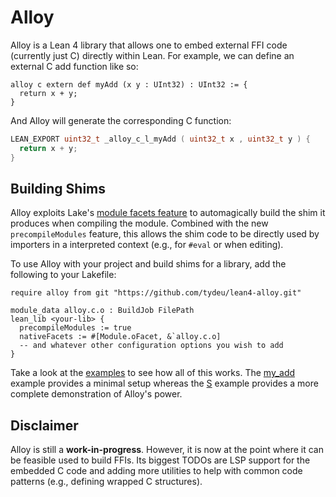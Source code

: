 # Alloy

Alloy is a Lean 4 library that allows one to embed external FFI code (currently just C) directly within Lean. For example, we can define an external C add function like so:

```lean
alloy c extern def myAdd (x y : UInt32) : UInt32 := {
  return x + y;
}
```

And Alloy will generate the corresponding C function:

```c
LEAN_EXPORT uint32_t _alloy_c_l_myAdd ( uint32_t x , uint32_t y ) {
  return x + y;
}
```

## Building Shims

Alloy exploits Lake's [module facets feature](https://github.com/leanprover/lake/tree/master#defining-new-facets) to automagically build the shim it produces when compiling the module. Combined with the new `precompileModules` feature, this allows the shim code to be directly used by importers in a interpreted context (e.g., for `#eval` or when editing).

To use Alloy with your project and build shims for a library, add the following to your Lakefile:

```lean
require alloy from git "https://github.com/tydeu/lean4-alloy.git"

module_data alloy.c.o : BuildJob FilePath
lean_lib <your-lib> {
  precompileModules := true
  nativeFacets := #[Module.oFacet, &`alloy.c.o]
  -- and whatever other configuration options you wish to add
}
```

Take a look at the [examples](examples) to see how all of this works. The [my_add](examples/my_add) example provides a minimal setup whereas the [S](examples/S) example provides a more complete demonstration of Alloy's power.

## Disclaimer

Alloy is still a **work-in-progress**. However, it is now at the point where it can be feasible used to build FFIs. Its biggest TODOs are LSP support for the embedded C code and adding more utilities to help with common code patterns (e.g., defining wrapped C structures).
